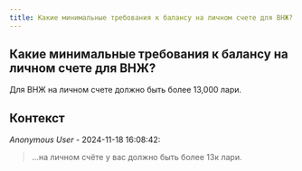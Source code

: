 ```yaml
---
title: Какие минимальные требования к балансу на личном счете для ВНЖ?
---
```


## Какие минимальные требования к балансу на личном счете для ВНЖ?

Для ВНЖ на личном счете должно быть более 13,000 лари.

## Контекст

_Anonymous User_ - 2024-11-18 16:08:42:

> ...на личном счёте у вас должно быть более 13к лари.

